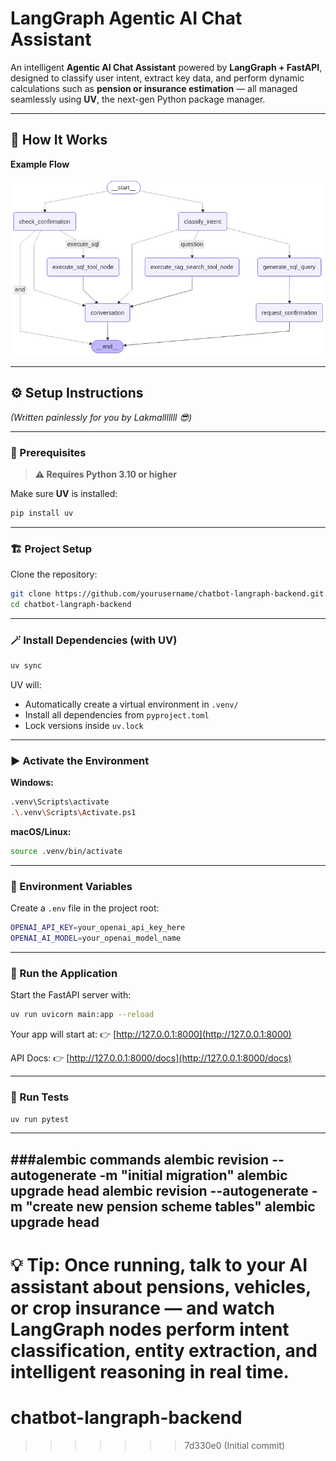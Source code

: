 # LangGraph Agentic AI Chat Assistant

An intelligent **Agentic AI Chat Assistant** powered by **LangGraph + FastAPI**, designed to classify user intent, extract key data, and perform dynamic calculations such as **pension or insurance estimation** — all managed seamlessly using **UV**, the next-gen Python package manager.

---

## 🧠 How It Works

**Example Flow**

![Agent Workflow](agent_workflow_graph.png)

---

## ⚙️ Setup Instructions

*(Written painlessly for you by Lakmalllllll 😎)*

---

### 🧩 Prerequisites

> **⚠️ Requires Python 3.10 or higher**

Make sure **UV** is installed:

```bash
pip install uv
```

---

### 🏗️ Project Setup

Clone the repository:

```bash
git clone https://github.com/yourusername/chatbot-langraph-backend.git
cd chatbot-langraph-backend
```

---

### 🪄 Install Dependencies (with UV)

```bash
uv sync
```

UV will:

* Automatically create a virtual environment in `.venv/`
* Install all dependencies from `pyproject.toml`
* Lock versions inside `uv.lock`

---

### ▶️ Activate the Environment

**Windows:**

```bash
.venv\Scripts\activate
.\.venv\Scripts\Activate.ps1
```

**macOS/Linux:**

```bash
source .venv/bin/activate
```

---

### 🔑 Environment Variables

Create a `.env` file in the project root:

```bash
OPENAI_API_KEY=your_openai_api_key_here
OPENAI_AI_MODEL=your_openai_model_name
```

---

### 🚀 Run the Application

Start the FastAPI server with:

```bash
uv run uvicorn main:app --reload
```

Your app will start at:
👉 [http://127.0.0.1:8000](http://127.0.0.1:8000)

API Docs:
👉 [http://127.0.0.1:8000/docs](http://127.0.0.1:8000/docs)

---

### 🧪 Run Tests

```bash
uv run pytest
```

---
###alembic commands
alembic revision --autogenerate -m "initial migration"
alembic upgrade head 
alembic revision --autogenerate -m "create new pension scheme tables"
alembic upgrade head 
-----


💡 **Tip:** Once running, talk to your AI assistant about pensions, vehicles, or crop insurance — and watch **LangGraph nodes** perform intent classification, entity extraction, and intelligent reasoning in real time.
=======
# chatbot-langraph-backend
>>>>>>> 7d330e0 (Initial commit)
